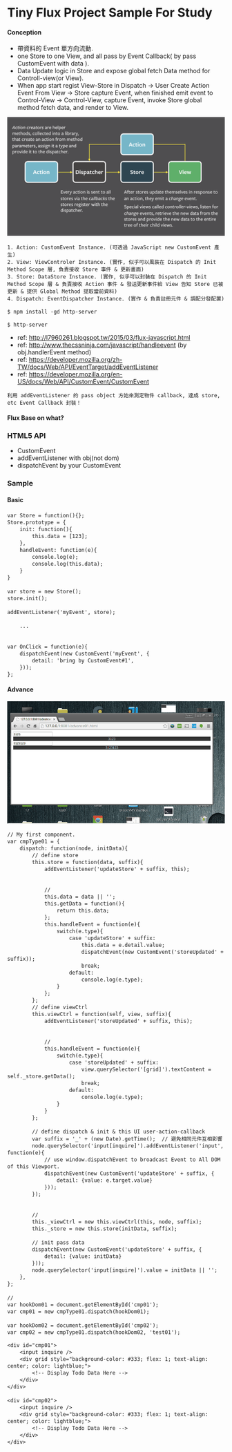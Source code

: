 # Tiny Flux Project Sample For Study

#### Conception

- 帶資料的 Event 單方向流動.
- one Store to one View, and all pass by Event Callback( by pass CustomEvent with data ).
- Data Update logic in Store and expose global fetch Data method for Controll-view(or View).
- When app start regist View-Store in Dispatch -> User Create Action Event From View -> Store capture Event, when finished emit event to Control-View -> Control-View, capture Event, invoke Store global method fetch data, and render to View.


![Alt text](https://raw.githubusercontent.com/scott1028/fluxPatternProject/master/diagram.png "Flow View")

~~~
1. Action: CustomEvent Instance. (可透過 JavaScript new CustomEvent 產生)
2. View: ViewControler Instance. (實作, 似乎可以風裝在 Dispatch 的 Init Method Scope 層, 負責接收 Store 事件 & 更新畫面)
3. Store: DataStore Instance. (實作, 似乎可以封裝在 Dispatch 的 Init Method Scope 層 & 負責接收 Action 事件 & 發送更新事件給 View 告知 Store 已被更新 & 提供 Global Method 提取當前資料)
4. Dispatch: EventDispatcher Instance. (實作 & 負責註冊元件 & 調配分發配置)
~~~

~~~
$ npm install -gd http-server
~~~

~~~
$ http-server
~~~

- ref: http://l7960261.blogspot.tw/2015/03/flux-javascript.html
- ref: http://www.thecssninja.com/javascript/handleevent	(by obj.handlerEvent method)
- ref: https://developer.mozilla.org/zh-TW/docs/Web/API/EventTarget/addEventListener
- ref: https://developer.mozilla.org/en-US/docs/Web/API/CustomEvent/CustomEvent

~~~
利用 addEventListener 的 pass object 方始來測定物件 callback, 達成 store, etc Event Callback 封裝！
~~~

#### Flux Base on what?

### HTML5 API

- CustomEvent
- addEventListener with obj(not dom)
- dispatchEvent by your CustomEvent

### Sample

#### Basic

~~~
var Store = function(){};
Store.prototype = {
    init: function(){
        this.data = [123];
    },
    handleEvent: function(e){
        console.log(e);
        console.log(this.data);
    }
}

var store = new Store();
store.init();

addEventListener('myEvent', store);

    ...


var OnClick = function(e){
    dispatchEvent(new CustomEvent('myEvent', {
        detail: 'bring by CustomEvent#1',
    }));
};
~~~

#### Advance


![Alt text](https://raw.githubusercontent.com/scott1028/fluxPatternProject/master/advance01.html.gif "advance01.html")

~~~
// My first component.
var cmpType01 = {
    dispatch: function(node, initData){
        // define store
        this.store = function(data, suffix){
            addEventListener('updateStore' + suffix, this);


            //
            this.data = data || '';
            this.getData = function(){
                return this.data;
            };
            this.handleEvent = function(e){
                switch(e.type){
                    case 'updateStore' + suffix:
                        this.data = e.detail.value;
                        dispatchEvent(new CustomEvent('storeUpdated' + suffix));
                        break;
                    default:
                        console.log(e.type);
                }
            };
        };
        // define viewCtrl
        this.viewCtrl = function(self, view, suffix){
            addEventListener('storeUpdated' + suffix, this);


            //
            this.handleEvent = function(e){
                switch(e.type){
                    case 'storeUpdated' + suffix:
                        view.querySelector('[grid]').textContent = self._store.getData();
                        break;
                    default:
                        console.log(e.type);
                }
            }
        };

        // define dispatch & init & this UI user-action-callback
        var suffix = '_' + (new Date).getTime();  // 避免相同元件互相影響
        node.querySelector('input[inquire]').addEventListener('input', function(e){
            // use window.dispatchEvent to broadcast Event to All DOM of this Viewport.
            dispatchEvent(new CustomEvent('updateStore' + suffix, {
                detail: {value: e.target.value}
            }));
        });


        //
        this._viewCtrl = new this.viewCtrl(this, node, suffix);
        this._store = new this.store(initData, suffix);

        // init pass data
        dispatchEvent(new CustomEvent('updateStore' + suffix, {
            detail: {value: initData}
        }));
        node.querySelector('input[inquire]').value = initData || '';
    },
};

//
var hookDom01 = document.getElementById('cmp01');
var cmp01 = new cmpType01.dispatch(hookDom01);

var hookDom02 = document.getElementById('cmp02');
var cmp02 = new cmpType01.dispatch(hookDom02, 'test01');
~~~

~~~
<div id="cmp01">
    <input inquire />
    <div grid style="background-color: #333; flex: 1; text-align: center; color: lightblue;">
        <!-- Display Todo Data Here -->
    </div>
</div>

<div id="cmp02">
    <input inquire />
    <div grid style="background-color: #333; flex: 1; text-align: center; color: lightblue;">
        <!-- Display Todo Data Here -->
    </div>
</div>
~~~
